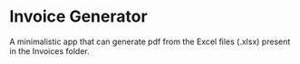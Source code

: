 # Invoice Generator

A minimalistic app that can generate pdf from the Excel files (.xlsx) present 
in the Invoices folder.